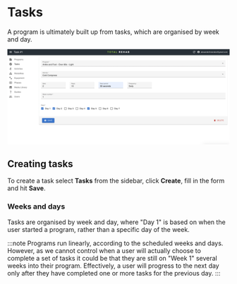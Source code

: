 # Tasks

A program is ultimately built up from tasks, which are organised by week and day.

![Create task](../static/img/create-task.png)

## Creating tasks

To create a task select **Tasks** from the sidebar, click **Create**, fill
in the form and hit **Save**.

### Weeks and days

Tasks are organised by week and day, where "Day 1" is based on when the user
started a program, rather than a specific day of the week.

:::note
Programs run linearly, according to the scheduled weeks and days. However, as
we cannot control when a user will actually choose to complete a set of tasks it
could be that they are still on "Week 1" several weeks into their program.
Effectively, a user will progress to the next day only after they have completed
one or more tasks for the previous day.
:::
